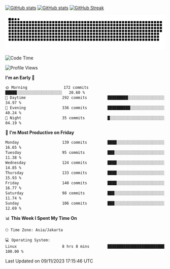 [![GitHub stats](https://github-readme-stats.vercel.app/api?username=aurelioklv&card_width=500&show_icons=true&rank_icon=github&theme=solarized-dark#gh-dark-mode-only)](https://github.com/anuraghazra/github-readme-stats#gh-dark-mode-only)
[![GitHub stats](https://github-readme-stats.vercel.app/api?username=aurelioklv&card_width=500&show_icons=true&rank_icon=github&theme=buefy#gh-light-mode-only)](https://github.com/anuraghazra/github-readme-stats#gh-light-mode-only)
[![GitHub Streak](https://streak-stats.demolab.com/?user=aurelioklv&card_width=336&theme=solarized-dark)](https://git.io/streak-stats)

<picture>
  <source media="(prefers-color-scheme: dark)" srcset="https://raw.githubusercontent.com/aurelioklv/aurelioklv/snake-output/github-contribution-grid-snake-dark.svg">
  <source media="(prefers-color-scheme: light)" srcset="https://raw.githubusercontent.com/aurelioklv/aurelioklv/snake-output/github-contribution-grid-snake.svg">
  <img alt="github contribution grid snake animation" src="https://raw.githubusercontent.com/aurelioklv/aurelioklv/snake-output/github-contribution-grid-snake.svg">
</picture>

<!--START_SECTION:waka-->
![Code Time](http://img.shields.io/badge/Code%20Time-240%20hrs%2054%20mins-blue)

![Profile Views](http://img.shields.io/badge/Profile%20Views-61-blue)

**I'm an Early 🐤** 

```text
🌞 Morning                172 commits         █████░░░░░░░░░░░░░░░░░░░░   20.60 % 
🌆 Daytime                292 commits         █████████░░░░░░░░░░░░░░░░   34.97 % 
🌃 Evening                336 commits         ██████████░░░░░░░░░░░░░░░   40.24 % 
🌙 Night                  35 commits          █░░░░░░░░░░░░░░░░░░░░░░░░   04.19 % 
```
📅 **I'm Most Productive on Friday** 

```text
Monday                   139 commits         ████░░░░░░░░░░░░░░░░░░░░░   16.65 % 
Tuesday                  95 commits          ███░░░░░░░░░░░░░░░░░░░░░░   11.38 % 
Wednesday                124 commits         ████░░░░░░░░░░░░░░░░░░░░░   14.85 % 
Thursday                 133 commits         ████░░░░░░░░░░░░░░░░░░░░░   15.93 % 
Friday                   140 commits         ████░░░░░░░░░░░░░░░░░░░░░   16.77 % 
Saturday                 98 commits          ███░░░░░░░░░░░░░░░░░░░░░░   11.74 % 
Sunday                   106 commits         ███░░░░░░░░░░░░░░░░░░░░░░   12.69 % 
```


📊 **This Week I Spent My Time On** 

```text
🕑︎ Time Zone: Asia/Jakarta

💻 Operating System: 
Linux                    8 hrs 8 mins        █████████████████████████   100.00 % 
```


 Last Updated on 09/11/2023 17:15:46 UTC
<!--END_SECTION:waka-->
